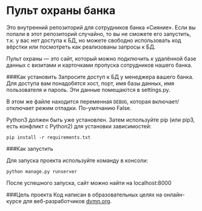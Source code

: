 # Пульт охраны банка
Это внутренний репозиторий для сотрудников банка «Сияние». Если вы попали в этот репозиторий случайно, то вы не сможете его запустить, т.к. у вас нет доступа к БД, но можете свободно использовать код вёрстки или посмотреть как реализованы запросы к БД.

Пульт охраны — это сайт, который можно подключить к удалённой базе данных с визитами и карточками пропуска сотрудников нашего банка.

###Как установить
Запросите доступ к БД у менеджера вашего банка. Для доступа вам понадобятся хост, порт, имя базы данных, имя пользователя и пароль.
Эти данные помещаются в settings.py.

В этом же файле находится переменная `DEBUG`, которая включает/отключает режим отладки. По-умлчанию False.

Python3 должен быть уже установлен. Затем используйте pip (или pip3, есть конфликт с Python2) для установки зависимостей:

```buildoutcfg
pip install -r requirements.txt
```

###Как запустить

Для запуска проекта используйте команду в консоли:
```buildoutcfg
python manage.py runserver
```
После успешного запуска, сайт можно найти на localhost:8000

###Цель проекта
Код написан в образовательных целях на онлайн-курсе для веб-разработчиков [dvmn.org](https://dvmn.org).